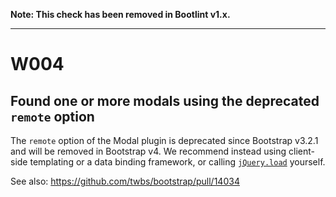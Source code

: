 **Note: This check has been removed in Bootlint v1.x.**

---

# W004
## Found one or more modals using the deprecated `remote` option

The `remote` option of the Modal plugin is deprecated since Bootstrap v3.2.1 and will be removed in Bootstrap v4. We recommend instead using client-side templating or a data binding framework, or calling [`jQuery.load`](http://api.jquery.com/load/) yourself.

See also: https://github.com/twbs/bootstrap/pull/14034
